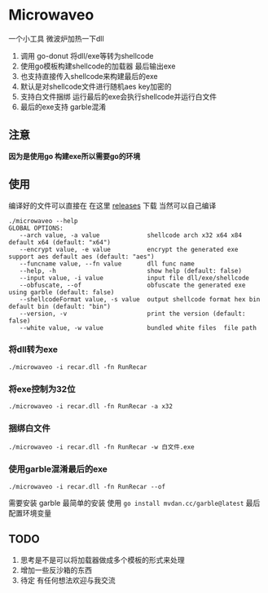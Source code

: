 # Microwaveo

一个小工具 微波炉加热一下dll  

1. 调用 go-donut 将dll/exe等转为shellcode
2. 使用go模板构建shellcode的加载器 最后输出exe
3. 也支持直接传入shellcode来构建最后的exe
4. 默认是对shellcode文件进行随机aes key加密的
5. 支持白文件捆绑 运行最后的exe会执行shellcode并运行白文件
6. 最后的exe支持 garble混淆

## 注意
**因为是使用go 构建exe所以需要go的环境**

## 使用

编译好的文件可以直接在 在这里 [releases](https://github.com/Ciyfly/microwaveo/releases)  下载 当然可以自己编译

```shell
./microwaveo --help
GLOBAL OPTIONS:
   --arch value, -a value             shellcode arch x32 x64 x84 default x64 (default: "x64")
   --encrypt value, -e value          encrypt the generated exe support aes default aes (default: "aes")
   --funcname value, --fn value       dll func name
   --help, -h                         show help (default: false)
   --input value, -i value            input file dll/exe/shellcode
   --obfuscate, --of                  obfuscate the generated exe using garble (default: false)
   --shellcodeFormat value, -s value  output shellcode format hex bin default bin (default: "bin")
   --version, -v                      print the version (default: false)
   --white value, -w value            bundled white files  file path
```

### 将dll转为exe

```shell
./microwaveo -i recar.dll -fn RunRecar
```

### 将exe控制为32位
```
./microwaveo -i recar.dll -fn RunRecar -a x32
```

### 捆绑白文件
```
./microwaveo -i recar.dll -fn RunRecar -w 白文件.exe
```

### 使用garble混淆最后的exe
```
./microwaveo -i recar.dll -fn RunRecar --of
```
需要安装 garble
最简单的安装 使用 `go install mvdan.cc/garble@latest` 最后配置环境变量


## TODO

1. 思考是不是可以将加载器做成多个模板的形式来处理
2. 增加一些反沙箱的东西
3. 待定 有任何想法欢迎与我交流


